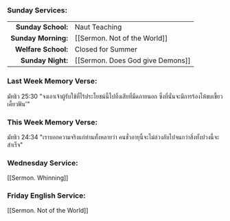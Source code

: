 ### Sunday Services:
|                     |                              |
| -------------------:|:---------------------------- |
|  **Sunday School:** | Naut Teaching |
| **Sunday Morning:** | [[Sermon. Not of the World]] |
| **Welfare School:** | Closed for Summer |
|   **Sunday Night:** | [[Sermon. Does God give Demons]] |
### Last Week Memory Verse:
มัทธิว 25:30 "จงเอาเจ้าผู้รับใช้ที่ไร้ประโยชน์นี้ไปทิ้งเสียที่มืดภายนอก ซึ่งที่นั่นจะมีการร้องไห้ขบเขี้ยวเคี้ยวฟัน'"
### This Week Memory Verse:
มัทธิว 24:34 "เราบอกความจริงแก่ท่านทั้งหลายว่า คนชั่วอายุนี้จะไม่ล่วงลับไปจนกว่าสิ่งทั้งปวงนี้จะสำเร็จ"
### Wednesday Service:
[[Sermon. Whinning]]
### Friday English Service:
[[Sermon. Not of the World]]